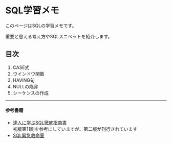 # SQL学習メモ

このページはSQLの学習メモです。

重要と思える考え方やSQLスニペットを紹介します。

## 目次
1. CASE式
2. ウインドウ関数
3. HAVING句
4. NULLの陥穽
5. シーケンスの作成

--- 

#### 参考書籍
- [達人に学ぶSQL徹底指南書](https://www.shoeisha.co.jp/book/detail/9784798115160)  
    初版第11刷を参考にしていますが、第二版が刊行されています  
- [SQL緊急救命室](https://gihyo.jp/book/2024/978-4-297-14405-0)
